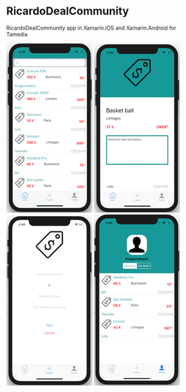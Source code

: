 # RicardoDealCommunity
RicardoDealCommunity app in Xamarin.iOS and Xamarin.Android for Tamedia

![alt text](https://github.com/Kingamattack/RicardoDealCommunity/blob/master/Screenshots/home.png)
![alt text](https://github.com/Kingamattack/RicardoDealCommunity/blob/master/Screenshots/detail.png)
![alt text](https://github.com/Kingamattack/RicardoDealCommunity/blob/master/Screenshots/create.png)
![alt text](https://github.com/Kingamattack/RicardoDealCommunity/blob/master/Screenshots/profile.png)
